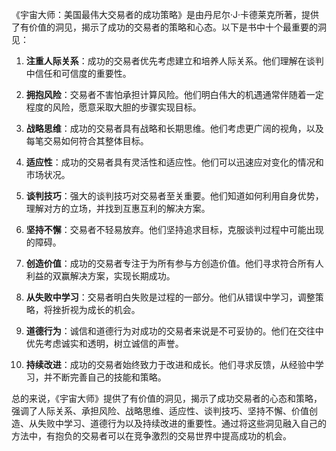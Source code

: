 《宇宙大师：美国最伟大交易者的成功策略》是由丹尼尔·J·卡德莱克所著，提供了有价值的洞见，揭示了成功的交易者的策略和心态。以下是书中十个最重要的洞见：

1. **注重人际关系**：成功的交易者优先考虑建立和培养人际关系。他们理解在谈判中信任和可信度的重要性。

2. **拥抱风险**：交易者不害怕承担计算风险。他们明白伟大的机遇通常伴随着一定程度的风险，愿意采取大胆的步骤实现目标。

3. **战略思维**：成功的交易者具有战略和长期思维。他们考虑更广阔的视角，以及每笔交易如何符合其整体目标。

4. **适应性**：成功的交易者具有灵活性和适应性。他们可以迅速应对变化的情况和市场状况。

5. **谈判技巧**：强大的谈判技巧对交易者至关重要。他们知道如何利用自身优势，理解对方的立场，并找到互惠互利的解决方案。

6. **坚持不懈**：交易者不轻易放弃。他们坚持追求目标，克服谈判过程中可能出现的障碍。

7. **创造价值**：成功的交易者专注于为所有参与方创造价值。他们寻求符合所有人利益的双赢解决方案，实现长期成功。

8. **从失败中学习**：交易者明白失败是过程的一部分。他们从错误中学习，调整策略，将挫折视为成长的机会。

9. **道德行为**：诚信和道德行为对成功的交易者来说是不可妥协的。他们在交往中优先考虑诚实和透明，树立诚信的声誉。

10. **持续改进**：成功的交易者始终致力于改进和成长。他们寻求反馈，从经验中学习，并不断完善自己的技能和策略。

总的来说，《宇宙大师》提供了有价值的洞见，揭示了成功交易者的心态和策略，强调了人际关系、承担风险、战略思维、适应性、谈判技巧、坚持不懈、价值创造、从失败中学习、道德行为以及持续改进的重要性。通过将这些洞见融入自己的方法中，有抱负的交易者可以在竞争激烈的交易世界中提高成功的机会。
